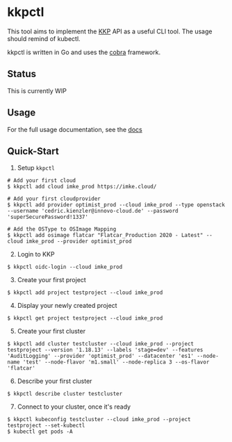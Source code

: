 # kkpctl

This tool aims to implement the [KKP](github.com/kubermatic/kubermatic) API as a useful CLI tool.
The usage should remind of kubectl.

kkpctl is written in Go and uses the [cobra](github.com/spf13/cobra) framework.

## Status

This is currently WIP

## Usage

For the full usage documentation, see the [docs](docs/commandline-usage.md)

## Quick-Start

1. Setup `kkpctl`
```
# Add your first cloud
$ kkpctl add cloud imke_prod https://imke.cloud/

# Add your first cloudprovider
$ kkpctl add provider optimist_prod --cloud imke_prod --type openstack --username 'cedric.kienzler@innovo-cloud.de' --password 'superSecurePassword!1337'

# Add the OSType to OSImage Mapping
$ kkpctl add osimage flatcar "Flatcar_Production 2020 - Latest" --cloud imke_prod --provider optimist_prod
```

2. Login to KKP
```
$ kkpctl oidc-login --cloud imke_prod
```

3. Create your first project
```
$ kkpctl add project testproject --cloud imke_prod
```

4. Display your newly created project
```
$ kkpctl get project testproject --cloud imke_prod
```

5. Create your first cluster
```
$ kkpctl add cluster testcluster --cloud imke_prod --project testproject --version '1.18.13' --labels 'stage=dev' --features 'AuditLogging' --provider 'optimist_prod' --datacenter 'es1' --node-name 'test' --node-flavor 'm1.small' --node-replica 3 --os-flavor 'flatcar'
```

6. Describe your first cluster
```
$ kkpctl describe cluster testcluster
```

7. Connect to your cluster, once it's ready
```
$ kkpctl kubeconfig testcluster --cloud imke_prod --project testproject --set-kubectl
$ kubectl get pods -A
```
